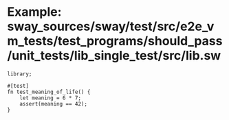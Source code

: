 # Example: sway_sources/sway/test/src/e2e_vm_tests/test_programs/should_pass/unit_tests/lib_single_test/src/lib.sw

```sway
library;

#[test]
fn test_meaning_of_life() {
    let meaning = 6 * 7;
    assert(meaning == 42);
}

```
